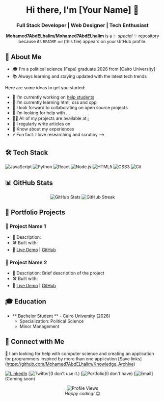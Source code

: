 <!-- Profile Header with Animated Text -->
<div align="center">
  <h1>Hi there, I'm [Your Name] 👋</h1>
  <h3>Full Stack Developer | Web Designer | Tech Enthusiast</h3>
  
**Mohamed7AbdELhalim/Mohamed7AbdELhalim** is a ✨ _special_ ✨ repository because its `README.md` (this file) appears on your GitHub profile.

</div>

<!-- Introduction Section -->
## 🚀 About Me
- 🎓 I'm a  political science (Feps) graduate 2026 from [Cairo University]
- 📚 Always learning and staying updated with the latest tech trends

Here are some ideas to get you started:
- 🔭 I’m currently working on [help students](https://github.com/Mohamed7AbdELhalim/FEPS-Student_Support)
- 🌱 I’m currently learning html, css and cpp
- 👯 I look forward to collaborating on open source projects
- 🤔 I’m looking for help with ...
- 👨‍💻 All of my projects are available at [ℹ️](https://msaht-programming-and-w-d.quora.com/?ch=10&oid=3116845&share=396067ef&srid=hBsZuY&target_type=tribe)
- 📝 I regularly write articles on
- 📄 Know about my experiences
- ⚡ Fun fact: I love researching and scrutiny
-->

<!-- Tech Stack Section -->
## 🛠️ Tech Stack
![JavaScript](https://img.shields.io/badge/-JavaScript-F7DF1E?style=flat-square&logo=javascript&logoColor=black)
![Python](https://img.shields.io/badge/-Python-3776AB?style=flat-square&logo=python&logoColor=white)
![React](https://img.shields.io/badge/-React-61DAFB?style=flat-square&logo=react&logoColor=black)
![Node.js](https://img.shields.io/badge/-Node.js-339933?style=flat-square&logo=node.js&logoColor=white)
![HTML5](https://img.shields.io/badge/-HTML5-E34F26?style=flat-square&logo=html5&logoColor=white)
![CSS3](https://img.shields.io/badge/-CSS3-1572B6?style=flat-square&logo=css3&logoColor=white)
![Git](https://img.shields.io/badge/-Git-F05032?style=flat-square&logo=git&logoColor=white)

<!-- GitHub Stats Section -->
## 📊 GitHub Stats
<div align="center">
  <img src="https://github-readme-stats.vercel.app/api?username=[your-username]&show_icons=true&theme=radical" alt="GitHub Stats" />
  <img src="https://github-readme-streak-stats.herokuapp.com/?user=[your-username]&theme=radical" alt="GitHub Streak" />
</div>

<!-- Portfolio Projects -->
## 💼 Portfolio Projects
### 🌟 Project Name 1
- 📝 Description: 
- 🛠️ Built with:
- 🔗 [Live Demo](project-link) | [GitHub](github-link)

### 🌟 Project Name 2
- 📝 Description: Brief description of the project
- 🛠️ Built with: 
- 🔗 [Live Demo](project-link) | [GitHub](github-link)

<!-- Education -->
## 🎓 Education
- ** Bachelor Student ** - Cairo University (2026)
  - Specialization: Political Science
  - Minor Management

<!-- Connect with Me -->
## 🤝 Connect with Me
🤝 I am looking for help with computer science and creating an application for programmers inspired by more than one application [Save links] (https://github.com/Mohamed7AbdELhalim/Knowledge_Archive)

[![LinkedIn](https://img.shields.io/badge/-LinkedIn-0077B5?style=flat-square&logo=linkedin&logoColor=white)](www.linkedin.com/in/mohamed-a-529288232)
[![Twitter](https://img.shields.io/badge/-Twitter-1DA1F2?style=flat-square&logo=twitter&logoColor=white)](I don't use it.)
[![Portfolio](https://img.shields.io/badge/-Portfolio-4CAF50?style=flat-square&logo=googlechrome&logoColor=white)](I don't have)
[![Email](https://img.shields.io/badge/-Email-D14836?style=flat-square&logo=gmail&logoColor=white)](Coming soon)

<!-- Profile Views Counter -->
<div align="center">
  <img src="https://komarev.com/ghpvc/?username=[your-username]&color=blueviolet" alt="Profile Views" />
</div>

<!-- Footer -->
<div align="center">
  <i>Happy coding!</i> 😊
</div> 
